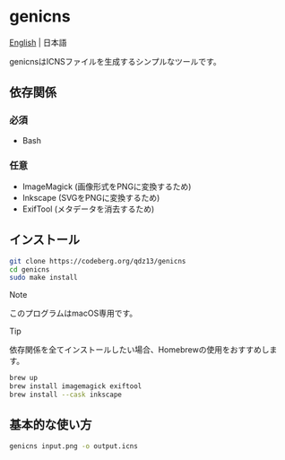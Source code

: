 # genicns
[English](README.md) | 日本語

genicnsはICNSファイルを生成するシンプルなツールです。

## 依存関係

### 必須
* Bash

### 任意
* ImageMagick (画像形式をPNGに変換するため)
* Inkscape (SVGをPNGに変換するため)
* ExifTool (メタデータを消去するため)

## インストール
```sh
git clone https://codeberg.org/qdz13/genicns
cd genicns
sudo make install
```
> [!NOTE]
> このプログラムはmacOS専用です。

> [!TIP]
> 依存関係を全てインストールしたい場合、Homebrewの使用をおすすめします。
> ```sh
> brew up
> brew install imagemagick exiftool
> brew install --cask inkscape
> ```

## 基本的な使い方
```sh
genicns input.png -o output.icns
```
